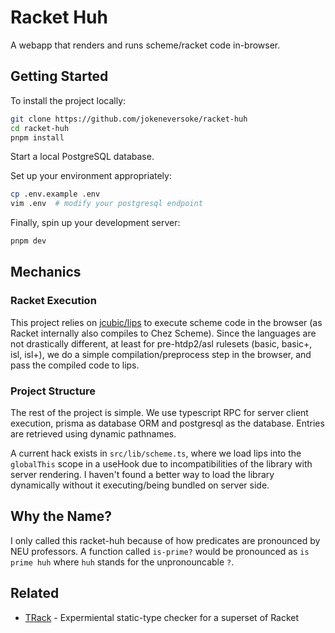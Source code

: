 # Racket Huh

A webapp that renders and runs scheme/racket code in-browser.

## Getting Started

To install the project locally:

```sh
git clone https://github.com/jokeneversoke/racket-huh
cd racket-huh
pnpm install
```

Start a local PostgreSQL database.

Set up your environment appropriately:

```sh
cp .env.example .env
vim .env  # modify your postgresql endpoint
```

Finally, spin up your development server:

```sh
pnpm dev
```

## Mechanics

### Racket Execution

This project relies on [jcubic/lips](https://github.com/jcubic/lips)
to execute scheme code in the browser (as Racket internally also compiles
to Chez Scheme). Since the languages are not drastically different, at least
for pre-htdp2/asl rulesets (basic, basic+, isl, isl+), we do a simple
compilation/preprocess step in the browser, and pass the compiled
code to lips.

### Project Structure

The rest of the project is simple. We use typescript RPC for server client execution,
prisma as database ORM and postgresql as the database. Entries are
retrieved using dynamic pathnames.

A current hack exists in `src/lib/scheme.ts`, where we load lips into
the `globalThis` scope in a useHook due to incompatibilities of
the library with server rendering. I haven't found a better way to
load the library dynamically without it executing/being bundled on server
side.

## Why the Name?

I only called this racket-huh because of how predicates are pronounced by
NEU professors. A function called `is-prime?` would be pronounced as
`is prime huh` where `huh` stands for the unpronouncable `?`.

## Related

- [TRack](https://github.com/jokeneversoke/track) - Expermiental static-type checker for a superset of Racket
